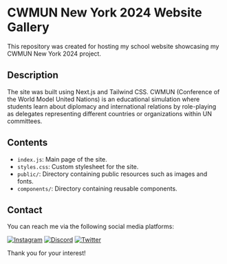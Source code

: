 # CWMUN New York 2024 Website Gallery

This repository was created for hosting my school website showcasing my CWMUN New York 2024 project.

## Description

The site was built using Next.js and Tailwind CSS. CWMUN (Conference of the World Model United Nations) is an educational simulation where students learn about diplomacy and international relations by role-playing as delegates representing different countries or organizations within UN committees.

## Contents

- `index.js`: Main page of the site.
- `styles.css`: Custom stylesheet for the site.
- `public/`: Directory containing public resources such as images and fonts.
- `components/`: Directory containing reusable components.

## Contact

You can reach me via the following social media platforms:

[![Instagram](https://img.shields.io/badge/Instagram-%40yourusername-orange)](https://www.instagram.com/yourusername/)
[![Discord](https://img.shields.io/badge/Discord-yourusername%23tag-blue)](https://discord.com/yourusername#tag)
[![Twitter](https://img.shields.io/badge/Twitter-%40yourusername-blue)](https://twitter.com/yourusername)

Thank you for your interest!
